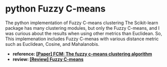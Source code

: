 # python Fuzzy C-means
The python implementation of Fuzzy C-means clustering
The Scikit-learn package has many clustering modules, but only the Fuzzy C-means, and I was curious about the results when using other metrics than Euclidean. So, This implemenation includes Fuzzy C-menas with various distance metric such as Euclidean, Cosine, and Mahalanobis.

- <b>reference: [[Paper] FCM: The fuzzy c-means clustering algorithm](https://www.sciencedirect.com/science/article/pii/0098300484900207)</b>
- <b>review: [[Review] Fuzzy C-means](https://bigshanedogg.github.io/posts/fuzzy-c-means)</b>

